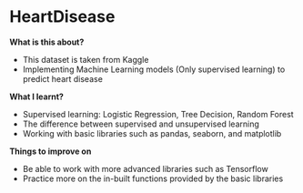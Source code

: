 # HeartDisease

**What is this about?**
- This dataset is taken from Kaggle
- Implementing Machine Learning models (Only supervised learning) to predict heart disease

**What I learnt?**
- Supervised learning: Logistic Regression, Tree Decision, Random Forest
- The difference between supervised and unsupervised learning 
- Working with basic libraries such as pandas, seaborn, and matplotlib

**Things to improve on**
- Be able to work with more advanced libraries such as Tensorflow
- Practice more on the in-built functions provided by the basic libraries


